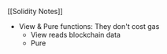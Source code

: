 
[[Solidity Notes]]

- View & Pure functions: They don't cost gas 
     - View reads blockchain data 
     - Pure 

